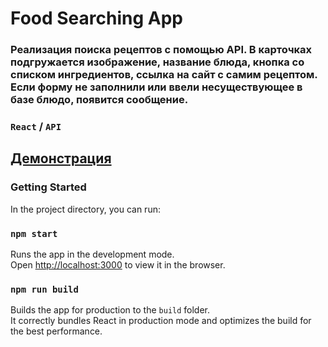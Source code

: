 # Food Searching App

### Реализация поиска рецептов с помощью API. В карточках подгружается изображение, название блюда, кнопка со списком ингредиентов, ссылка на сайт с самим рецептом. Если форму не заполнили или ввели несуществующее в базе блюдо, появится сообщение. 

### `React` / `API`

## [Демонстрация](https://mad-imp.github.io/Food-Search/)

### Getting Started

In the project directory, you can run:

### `npm start`

Runs the app in the development mode.\
Open [http://localhost:3000](http://localhost:3000) to view it in the browser.

### `npm run build`

Builds the app for production to the `build` folder.\
It correctly bundles React in production mode and optimizes the build for the best performance.
